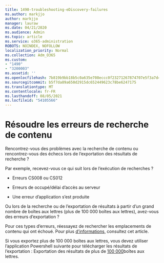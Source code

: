 ```yaml
---
title: 1490-troubleshooting-eDiscovery-failures
ms.author: markjjo
author: markjjo
manager: lauraw
ms.date: 04/21/2020
ms.audience: Admin
ms.topic: article
ms.service: o365-administration
ROBOTS: NOINDEX, NOFOLLOW
localization_priority: Normal
ms.collection: Adm_O365
ms.custom:
- "1490"
- "3200003"
ms.assetid: ''
ms.openlocfilehash: 7b819b9bb18b5c0a635e708eccc0f23271267874707e5f3a7d41b633a05f2822
ms.sourcegitcommit: b5f7da89a650d2915dc652449623c78be6247175
ms.translationtype: MT
ms.contentlocale: fr-FR
ms.lasthandoff: 08/05/2021
ms.locfileid: "54105566"
---
```

# <a name="troubleshoot-content-search-errors"></a>Résoudre les erreurs de recherche de contenu

Rencontrez-vous des problèmes avec la recherche de contenu ou rencontrez-vous des échecs lors de l’exportation des résultats de recherche ?

Par exemple, recevez-vous ce qui suit lors de l’exécution de recherches ?

- Erreurs CS008 ou CS012

- Erreurs de occupé/délai d’accès au serveur

- Une erreur d’application s’est produite

Ou lors de la recherche ou de l’exportation de résultats à partir d’un grand nombre de boîtes aux lettres (plus de 100 000 boîtes aux lettres), avez-vous des erreurs d’exportation ?

Pour ces types d’erreurs, réessayez de rechercher les emplacements de contenu qui ont échoué. Pour plus  [d’informations,](https://docs.microsoft.com/microsoft-365/compliance/retry-failed-content-search) consultez cet article.

Si vous exportez plus de 100 000 boîtes aux lettres, vous devez utiliser l’application Powershell suivante pour télécharger les résultats de l’exportation : Exportation des résultats de plus de  [100 000](https://docs.microsoft.com/microsoft-365/compliance/export-search-results?view=o365-worldwide%23exporting-results-from-more-than-100000-mailboxes)boîtes aux lettres.
